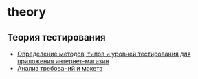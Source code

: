# theory
## Теория тестирования
 - [Определение методов, типов и уровней тестирования для приложения интернет-магазин](https://docs.google.com/spreadsheets/d/1zajdAEMyAUXUqHG-q9TE43Rlm8WFqw8SMbLVj1zg9fM/edit?usp=sharing)
 - [Анализ требований и макета](https://docs.google.com/spreadsheets/d/1Hoi_DD9saXxxi8FykKX1mCsMl6eSJzHdOwRVhyVqu7I/edit?usp=sharing)
